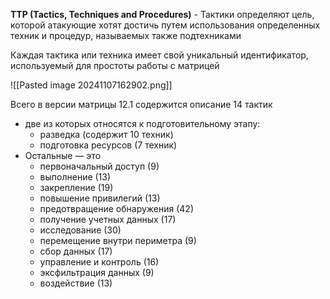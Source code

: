 **TTP (Tactics, Techniques and Procedures)** - Тактики определяют цель, которой атакующие хотят достичь путем использования определенных техник и процедур, называемых также подтехниками

Каждая тактика или техника имеет свой уникальный идентификатор, используемый для простоты работы с матрицей

![[Pasted image 20241107162902.png]]

Всего в версии матрицы 12.1 содержится описание 14 тактик
- две из которых относятся к подготовительному этапу:
    - разведка (содержит 10 техник) 
    - подготовка ресурсов (7 техник)
- Остальные — это
    - первоначальный доступ (9)
	- выполнение (13)
	- закрепление (19)
	- повышение привилегий (13)
	- предотвращение обнаружения (42)
	- получение учетных данных (17)
	- исследование (30)
	- перемещение внутри периметра (9)
	- сбор данных (17)
	- управление и контроль (16)
	- эксфильтрация данных (9)
	- воздействие (13)